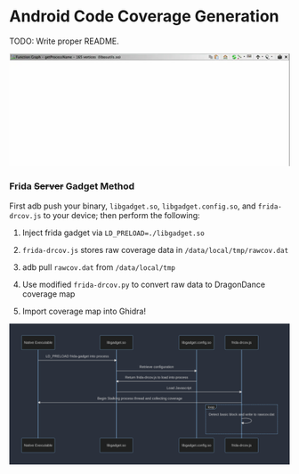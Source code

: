 # Android Code Coverage Generation

TODO: Write proper README.

![coverage_path](https://raw.githubusercontent.com/datalocaltmp/frida-cov/main/assets/coverage_path.webp)

### Frida ~~Server~~ Gadget Method

First adb push your binary, `libgadget.so`, `libgadget.config.so`, and `frida-drcov.js` to your device; then perform the following:

1) Inject frida gadget via `LD_PRELOAD=./libgadget.so`

2) `frida-drcov.js` stores raw coverage data in `/data/local/tmp/rawcov.dat`

3) adb pull `rawcov.dat` from `/data/local/tmp`

5) Use modified `frida-drcov.py` to convert raw data to DragonDance coverage map

6) Import coverage map into Ghidra!

![sequence](https://raw.githubusercontent.com/datalocaltmp/frida-cov/main/assets/sequence.png)
